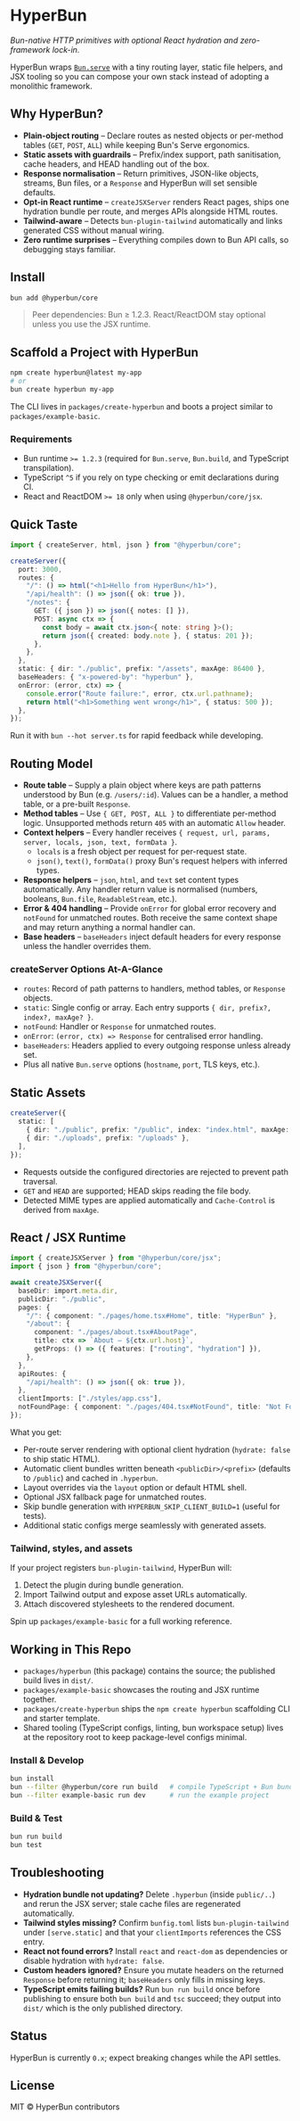 # HyperBun

_Bun-native HTTP primitives with optional React hydration and zero-framework lock-in._

HyperBun wraps [`Bun.serve`](https://bun.com/docs/api/http) with a tiny routing layer, static file helpers, and JSX tooling so you can compose your own stack instead of adopting a monolithic framework.

## Why HyperBun?
- **Plain-object routing** – Declare routes as nested objects or per-method tables (`GET`, `POST`, `ALL`) while keeping Bun's Serve ergonomics.
- **Static assets with guardrails** – Prefix/index support, path sanitisation, cache headers, and HEAD handling out of the box.
- **Response normalisation** – Return primitives, JSON-like objects, streams, Bun files, or a `Response` and HyperBun will set sensible defaults.
- **Opt-in React runtime** – `createJSXServer` renders React pages, ships one hydration bundle per route, and merges APIs alongside HTML routes.
- **Tailwind-aware** – Detects `bun-plugin-tailwind` automatically and links generated CSS without manual wiring.
- **Zero runtime surprises** – Everything compiles down to Bun API calls, so debugging stays familiar.

## Install
```bash
bun add @hyperbun/core
```

> Peer dependencies: Bun ≥ 1.2.3. React/ReactDOM stay optional unless you use the JSX runtime.

## Scaffold a Project with HyperBun
```bash
npm create hyperbun@latest my-app
# or
bun create hyperbun my-app
```

The CLI lives in `packages/create-hyperbun` and boots a project similar to `packages/example-basic`.

### Requirements
- Bun runtime `>= 1.2.3` (required for `Bun.serve`, `Bun.build`, and TypeScript transpilation).
- TypeScript `^5` if you rely on type checking or emit declarations during CI.
- React and ReactDOM `>= 18` only when using `@hyperbun/core/jsx`.

## Quick Taste
```ts
import { createServer, html, json } from "@hyperbun/core";

createServer({
  port: 3000,
  routes: {
    "/": () => html("<h1>Hello from HyperBun</h1>"),
    "/api/health": () => json({ ok: true }),
    "/notes": {
      GET: ({ json }) => json({ notes: [] }),
      POST: async ctx => {
        const body = await ctx.json<{ note: string }>();
        return json({ created: body.note }, { status: 201 });
      },
    },
  },
  static: { dir: "./public", prefix: "/assets", maxAge: 86400 },
  baseHeaders: { "x-powered-by": "hyperbun" },
  onError: (error, ctx) => {
    console.error("Route failure:", error, ctx.url.pathname);
    return html("<h1>Something went wrong</h1>", { status: 500 });
  },
});
```

Run it with `bun --hot server.ts` for rapid feedback while developing.

## Routing Model
- **Route table** – Supply a plain object where keys are path patterns understood by Bun (e.g. `/users/:id`). Values can be a handler, a method table, or a pre-built `Response`.
- **Method tables** – Use `{ GET, POST, ALL }` to differentiate per-method logic. Unsupported methods return `405` with an automatic `Allow` header.
- **Context helpers** – Every handler receives `{ request, url, params, server, locals, json, text, formData }`.
  - `locals` is a fresh object per request for per-request state.
  - `json()`, `text()`, `formData()` proxy Bun's request helpers with inferred types.
- **Response helpers** – `json`, `html`, and `text` set content types automatically. Any handler return value is normalised (numbers, booleans, `Bun.file`, `ReadableStream`, etc.).
- **Error & 404 handling** – Provide `onError` for global error recovery and `notFound` for unmatched routes. Both receive the same context shape and may return anything a normal handler can.
- **Base headers** – `baseHeaders` inject default headers for every response unless the handler overrides them.

### createServer Options At-A-Glance
- `routes`: Record of path patterns to handlers, method tables, or `Response` objects.
- `static`: Single config or array. Each entry supports `{ dir, prefix?, index?, maxAge? }`.
- `notFound`: Handler or `Response` for unmatched routes.
- `onError`: `(error, ctx) => Response` for centralised error handling.
- `baseHeaders`: Headers applied to every outgoing response unless already set.
- Plus all native `Bun.serve` options (`hostname`, `port`, TLS keys, etc.).

## Static Assets
```ts
createServer({
  static: [
    { dir: "./public", prefix: "/public", index: "index.html", maxAge: 3600 },
    { dir: "./uploads", prefix: "/uploads" },
  ],
});
```
- Requests outside the configured directories are rejected to prevent path traversal.
- `GET` and `HEAD` are supported; HEAD skips reading the file body.
- Detected MIME types are applied automatically and `Cache-Control` is derived from `maxAge`.

## React / JSX Runtime
```ts
import { createJSXServer } from "@hyperbun/core/jsx";
import { json } from "@hyperbun/core";

await createJSXServer({
  baseDir: import.meta.dir,
  publicDir: "./public",
  pages: {
    "/": { component: "./pages/home.tsx#Home", title: "HyperBun" },
    "/about": {
      component: "./pages/about.tsx#AboutPage",
      title: ctx => `About – ${ctx.url.host}`,
      getProps: () => ({ features: ["routing", "hydration"] }),
    },
  },
  apiRoutes: {
    "/api/health": () => json({ ok: true }),
  },
  clientImports: ["./styles/app.css"],
  notFoundPage: { component: "./pages/404.tsx#NotFound", title: "Not Found" },
});
```

What you get:
- Per-route server rendering with optional client hydration (`hydrate: false` to ship static HTML).
- Automatic client bundles written beneath `<publicDir>/<prefix>` (defaults to `/public`) and cached in `.hyperbun`.
- Layout overrides via the `layout` option or default HTML shell.
- Optional JSX fallback page for unmatched routes.
- Skip bundle generation with `HYPERBUN_SKIP_CLIENT_BUILD=1` (useful for tests).
- Additional static configs merge seamlessly with generated assets.

### Tailwind, styles, and assets
If your project registers `bun-plugin-tailwind`, HyperBun will:
1. Detect the plugin during bundle generation.
2. Import Tailwind output and expose asset URLs automatically.
3. Attach discovered stylesheets to the rendered document.  

Spin up `packages/example-basic` for a full working reference.

## Working in This Repo
- `packages/hyperbun` (this package) contains the source; the published build lives in `dist/`.
- `packages/example-basic` showcases the routing and JSX runtime together.
- `packages/create-hyperbun` ships the `npm create hyperbun` scaffolding CLI and starter template.
- Shared tooling (TypeScript configs, linting, bun workspace setup) lives at the repository root to keep package-level configs minimal.

### Install & Develop
```bash
bun install
bun --filter @hyperbun/core run build   # compile TypeScript + Bun bundle
bun --filter example-basic run dev      # run the example project
```

### Build & Test
```bash
bun run build
bun test
```

## Troubleshooting
- **Hydration bundle not updating?** Delete `.hyperbun` (inside `public/..`) and rerun the JSX server; stale cache files are regenerated automatically.
- **Tailwind styles missing?** Confirm `bunfig.toml` lists `bun-plugin-tailwind` under `[serve.static]` and that your `clientImports` references the CSS entry.
- **React not found errors?** Install `react` and `react-dom` as dependencies or disable hydration with `hydrate: false`.
- **Custom headers ignored?** Ensure you mutate headers on the returned `Response` before returning it; `baseHeaders` only fills in missing keys.
- **TypeScript emits failing builds?** Run `bun run build` once before publishing to ensure both `bun build` and `tsc` succeed; they output into `dist/` which is the only published directory.

## Status
HyperBun is currently `0.x`; expect breaking changes while the API settles.

## License
MIT © HyperBun contributors
